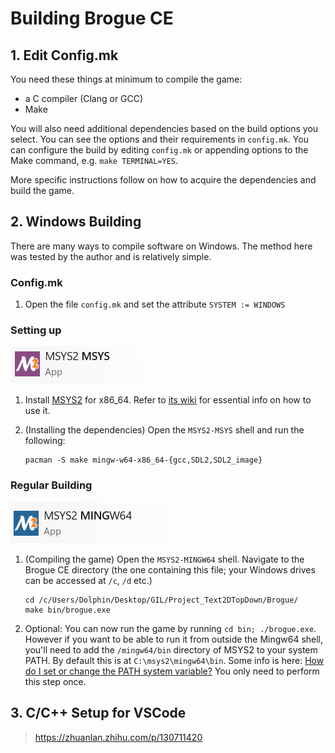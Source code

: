 # Building Brogue CE

## 1. Edit Config.mk

You need these things at minimum to compile the game:

- a C compiler (Clang or GCC)
- Make

You will also need additional dependencies based on the build options you select.
You can see the options and their requirements in `config.mk`. You can configure
the build by editing `config.mk` or appending options to the Make command,
e.g. `make TERMINAL=YES`.

More specific instructions follow on how to acquire the dependencies and
build the game.

## 2. Windows Building

There are many ways to compile software on Windows. The method here was
tested by the author and is relatively simple.

### Config.mk

1. Open the file `config.mk` and set the attribute `SYSTEM := WINDOWS`

### Setting up

![image-20240116192908294](./BUILD.assets/image-20240116192908294.png)

1. Install [MSYS2][1] for x86_64. Refer to [its wiki][2] for essential info
on how to use it.

2. (Installing the dependencies) Open the `MSYS2-MSYS` shell and run the following:

    ```
    pacman -S make mingw-w64-x86_64-{gcc,SDL2,SDL2_image}
    ```

### Regular Building

![image-20240116192840473](./BUILD.assets/image-20240116192840473.png)

1. (Compiling the game) Open the `MSYS2-MINGW64` shell. Navigate to the Brogue CE
    directory (the one containing this file; your Windows drives can be accessed
    at `/c`, `/d` etc.) 
    
    ```
    cd /c/Users/Dolphin/Desktop/GIL/Project_Text2DTopDown/Brogue/
    make bin/brogue.exe
    ```



2. Optional: You can now run the game by running `cd bin; ./brogue.exe`.
    However if you want to be able to run it from outside the Mingw64 shell,
    you'll need to add the `/mingw64/bin` directory of MSYS2 to your system
    PATH. By default this is at `C:\msys2\mingw64\bin`. Some info is here:
    [How do I set or change the PATH system variable?][3] You only need to
    perform this step once.


[1]: https://www.msys2.org/
[2]: https://github.com/msys2/msys2/wiki
[3]: https://www.java.com/en/download/help/path.xml
[4]: https://brew.sh/


## 3. C/C++ Setup for VSCode
> https://zhuanlan.zhihu.com/p/130711420